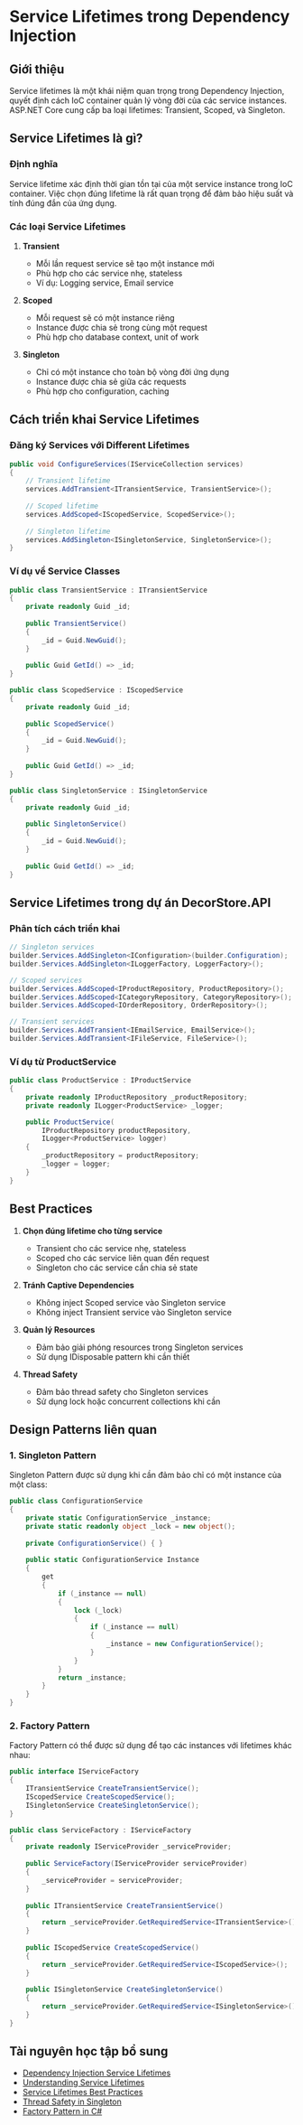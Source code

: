 # Service Lifetimes trong Dependency Injection

## Giới thiệu
Service lifetimes là một khái niệm quan trọng trong Dependency Injection, quyết định cách IoC container quản lý vòng đời của các service instances. ASP.NET Core cung cấp ba loại lifetimes: Transient, Scoped, và Singleton.

## Service Lifetimes là gì?

### Định nghĩa
Service lifetime xác định thời gian tồn tại của một service instance trong IoC container. Việc chọn đúng lifetime là rất quan trọng để đảm bảo hiệu suất và tính đúng đắn của ứng dụng.

### Các loại Service Lifetimes

1. **Transient**
   - Mỗi lần request service sẽ tạo một instance mới
   - Phù hợp cho các service nhẹ, stateless
   - Ví dụ: Logging service, Email service

2. **Scoped**
   - Mỗi request sẽ có một instance riêng
   - Instance được chia sẻ trong cùng một request
   - Phù hợp cho database context, unit of work

3. **Singleton**
   - Chỉ có một instance cho toàn bộ vòng đời ứng dụng
   - Instance được chia sẻ giữa các requests
   - Phù hợp cho configuration, caching

## Cách triển khai Service Lifetimes

### Đăng ký Services với Different Lifetimes

```csharp
public void ConfigureServices(IServiceCollection services)
{
    // Transient lifetime
    services.AddTransient<ITransientService, TransientService>();
    
    // Scoped lifetime
    services.AddScoped<IScopedService, ScopedService>();
    
    // Singleton lifetime
    services.AddSingleton<ISingletonService, SingletonService>();
}
```

### Ví dụ về Service Classes

```csharp
public class TransientService : ITransientService
{
    private readonly Guid _id;
    
    public TransientService()
    {
        _id = Guid.NewGuid();
    }
    
    public Guid GetId() => _id;
}

public class ScopedService : IScopedService
{
    private readonly Guid _id;
    
    public ScopedService()
    {
        _id = Guid.NewGuid();
    }
    
    public Guid GetId() => _id;
}

public class SingletonService : ISingletonService
{
    private readonly Guid _id;
    
    public SingletonService()
    {
        _id = Guid.NewGuid();
    }
    
    public Guid GetId() => _id;
}
```

## Service Lifetimes trong dự án DecorStore.API

### Phân tích cách triển khai

```csharp
// Singleton services
builder.Services.AddSingleton<IConfiguration>(builder.Configuration);
builder.Services.AddSingleton<ILoggerFactory, LoggerFactory>();

// Scoped services
builder.Services.AddScoped<IProductRepository, ProductRepository>();
builder.Services.AddScoped<ICategoryRepository, CategoryRepository>();
builder.Services.AddScoped<IOrderRepository, OrderRepository>();

// Transient services
builder.Services.AddTransient<IEmailService, EmailService>();
builder.Services.AddTransient<IFileService, FileService>();
```

### Ví dụ từ ProductService

```csharp
public class ProductService : IProductService
{
    private readonly IProductRepository _productRepository;
    private readonly ILogger<ProductService> _logger;

    public ProductService(
        IProductRepository productRepository,
        ILogger<ProductService> logger)
    {
        _productRepository = productRepository;
        _logger = logger;
    }
}
```

## Best Practices

1. **Chọn đúng lifetime cho từng service**
   - Transient cho các service nhẹ, stateless
   - Scoped cho các service liên quan đến request
   - Singleton cho các service cần chia sẻ state

2. **Tránh Captive Dependencies**
   - Không inject Scoped service vào Singleton service
   - Không inject Transient service vào Singleton service

3. **Quản lý Resources**
   - Đảm bảo giải phóng resources trong Singleton services
   - Sử dụng IDisposable pattern khi cần thiết

4. **Thread Safety**
   - Đảm bảo thread safety cho Singleton services
   - Sử dụng lock hoặc concurrent collections khi cần

## Design Patterns liên quan

### 1. Singleton Pattern
Singleton Pattern được sử dụng khi cần đảm bảo chỉ có một instance của một class:

```csharp
public class ConfigurationService
{
    private static ConfigurationService _instance;
    private static readonly object _lock = new object();
    
    private ConfigurationService() { }
    
    public static ConfigurationService Instance
    {
        get
        {
            if (_instance == null)
            {
                lock (_lock)
                {
                    if (_instance == null)
                    {
                        _instance = new ConfigurationService();
                    }
                }
            }
            return _instance;
        }
    }
}
```

### 2. Factory Pattern
Factory Pattern có thể được sử dụng để tạo các instances với lifetimes khác nhau:

```csharp
public interface IServiceFactory
{
    ITransientService CreateTransientService();
    IScopedService CreateScopedService();
    ISingletonService CreateSingletonService();
}

public class ServiceFactory : IServiceFactory
{
    private readonly IServiceProvider _serviceProvider;
    
    public ServiceFactory(IServiceProvider serviceProvider)
    {
        _serviceProvider = serviceProvider;
    }
    
    public ITransientService CreateTransientService()
    {
        return _serviceProvider.GetRequiredService<ITransientService>();
    }
    
    public IScopedService CreateScopedService()
    {
        return _serviceProvider.GetRequiredService<IScopedService>();
    }
    
    public ISingletonService CreateSingletonService()
    {
        return _serviceProvider.GetRequiredService<ISingletonService>();
    }
}
```

## Tài nguyên học tập bổ sung

- [Dependency Injection Service Lifetimes](https://docs.microsoft.com/en-us/aspnet/core/fundamentals/dependency-injection#service-lifetimes)
- [Understanding Service Lifetimes](https://andrewlock.net/understanding-scoped-vs-singleton-vs-transient-in-dotnet/)
- [Service Lifetimes Best Practices](https://www.c-sharpcorner.com/article/understanding-addtransient-vs-addscoped-vs-addsingleton-in-asp-net-core/)
- [Thread Safety in Singleton](https://csharpindepth.com/Articles/Singleton)
- [Factory Pattern in C#](https://refactoring.guru/design-patterns/factory-method/csharp/example)